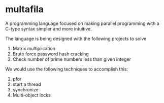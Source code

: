 multafila
=========
A programming language focused on making parallel programming with a C-type syntax simpler and more intuitive.

The language is being designed with the following projects to solve

1. Matrix multiplication
2. Brute force password hash cracking
3. Check number of prime numbers less than given integer

We would use the following techniques to accomplish this:

1. pfor
2. start a thread
3. synchronize
4. Multi-object locks

